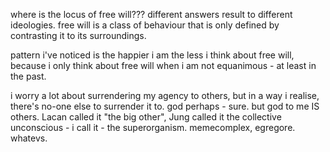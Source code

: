 where is the locus of free will??? different answers result to different ideologies. free will is a class of behaviour that is only defined by contrasting it to its surroundings.

pattern i've noticed is the happier i am the less i think about free will, because i only think about free will when i am not equanimous - at least in the past.

i worry a lot about surrendering my agency to others, but in a way i realise, there's no-one else to surrender it to. god perhaps - sure. but god to me IS others. Lacan called it "the big other", Jung called it the collective unconscious - i call it - the superorganism. memecomplex, egregore. whatevs. 